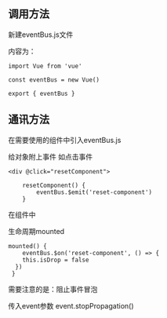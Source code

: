 调用方法
--------

新建eventBus.js文件

内容为：

    import Vue from 'vue'

    const eventBus = new Vue()

    export { eventBus }

通讯方法
--------

在需要使用的组件中引入eventBus.js

给对象附上事件 如点击事件

    <div @click="resetComponent">

        resetComponent() {
			eventBus.$emit('reset-component')
		}

在组件中

生命周期mounted

    mounted() {
        eventBus.$on('reset-component', () => {
        this.isDrop = false
      })
     }

需要注意的是：阻止事件冒泡

传入event参数 event.stopPropagation()